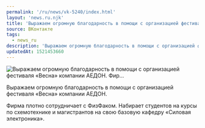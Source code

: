 ```yaml
---
permalink: '/ru/news/vk-5240/index.html'
layout: 'news.ru.njk'
title: 'Выражаем огромную благодарность в помощи с организацией фестиваля «Весна» компании АЕДОН.   Фир…'
source: ВКонтакте
tags:
  - news_ru
description: 'Выражаем огромную благодарность в помощи с организацией фестиваля «Весна» компании АЕДОН.   Фир…'
updatedAt: 1521453660
---
```

![Выражаем огромную благодарность в помощи с организацией фестиваля «Весна» компании АЕДОН.   Фир…](https://sun9-73.userapi.com/impf/c824600/v824600279/ef2c9/gWxO55chbDQ.jpg?size=1000x800&quality=96&proxy=1&sign=7bcd22dbf915420aae7c33455d94b2f5&c_uniq_tag=K1leAAPdN_3J9Ryfsnhxkmszu2ELyIW5esIC98PLZV4&type=album)

Выражаем огромную благодарность в помощи с организацией фестиваля «Весна» компании АЕДОН.

Фирма плотно сотрудничает с ФизФаком. Набирает студентов на курсы по схемотехнике и магистрантов на свою базовую кафедру «Силовая электроника».
